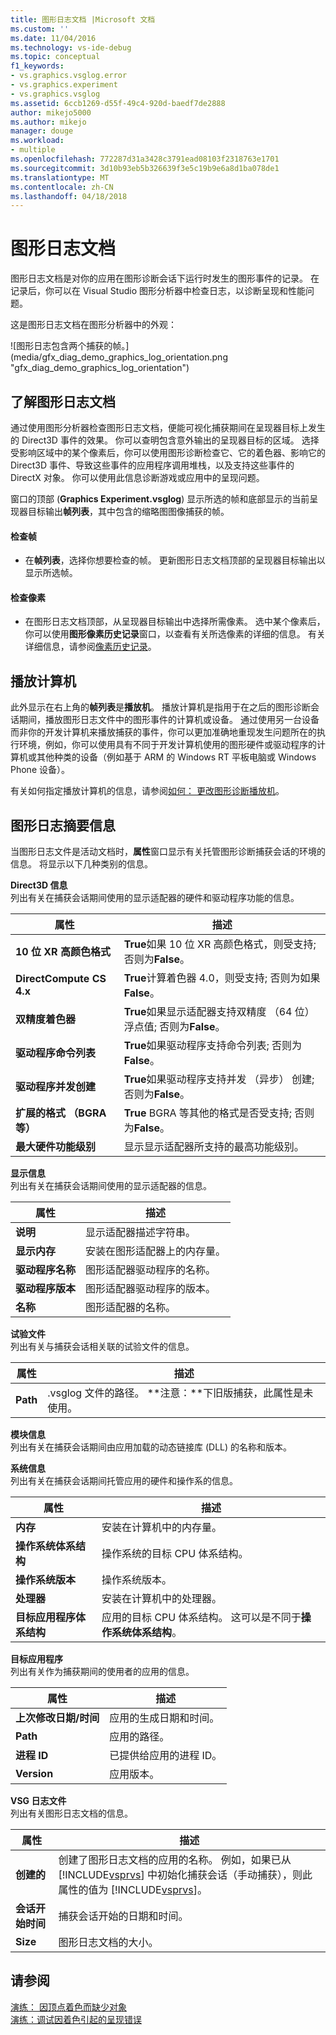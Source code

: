 ```yaml
---
title: 图形日志文档 |Microsoft 文档
ms.custom: ''
ms.date: 11/04/2016
ms.technology: vs-ide-debug
ms.topic: conceptual
f1_keywords:
- vs.graphics.vsglog.error
- vs.graphics.experiment
- vs.graphics.vsglog
ms.assetid: 6ccb1269-d55f-49c4-920d-baedf7de2888
author: mikejo5000
ms.author: mikejo
manager: douge
ms.workload:
- multiple
ms.openlocfilehash: 772287d31a3428c3791ead08103f2318763e1701
ms.sourcegitcommit: 3d10b93eb5b326639f3e5c19b9e6a8d1ba078de1
ms.translationtype: MT
ms.contentlocale: zh-CN
ms.lasthandoff: 04/18/2018
---
```

# <a name="graphics-log-document"></a>图形日志文档
图形日志文档是对你的应用在图形诊断会话下运行时发生的图形事件的记录。 在记录后，你可以在 Visual Studio 图形分析器中检查日志，以诊断呈现和性能问题。  
  
 这是图形日志文档在图形分析器中的外观：  
  
 ![图形日志包含两个捕获的帧。] (media/gfx_diag_demo_graphics_log_orientation.png "gfx_diag_demo_graphics_log_orientation")  
  
## <a name="understanding-graphics-log-documents"></a>了解图形日志文档  
 通过使用图形分析器检查图形日志文档，便能可视化捕获期间在呈现器目标上发生的 Direct3D 事件的效果。 你可以查明包含意外输出的呈现器目标的区域。 选择受影响区域中的某个像素后，你可以使用图形诊断检查它、它的着色器、影响它的 Direct3D 事件、导致这些事件的应用程序调用堆栈，以及支持这些事件的 DirectX 对象。 你可以使用此信息诊断游戏或应用中的呈现问题。  
  
 窗口的顶部 (**Graphics Experiment.vsglog**) 显示所选的帧和底部显示的当前呈现器目标输出**帧列表**，其中包含的缩略图图像捕获的帧。  
  
#### <a name="to-inspect-a-frame"></a>检查帧  
  
-   在**帧列表**，选择你想要检查的帧。 更新图形日志文档顶部的呈现器目标输出以显示所选帧。  
  
#### <a name="to-inspect-a-pixel"></a>检查像素  
  
-   在图形日志文档顶部，从呈现器目标输出中选择所需像素。 选中某个像素后，你可以使用**图形像素历史记录**窗口，以查看有关所选像素的详细的信息。 有关详细信息，请参阅[像素历史记录](graphics-pixel-history.md)。  
  
## <a name="playback-machine"></a>播放计算机  
 此外显示在右上角的**帧列表**是**播放机**。 播放计算机是指用于在之后的图形诊断会话期间，播放图形日志文件中的图形事件的计算机或设备。 通过使用另一台设备而非你的开发计算机来播放捕获的事件，你可以更加准确地重现发生问题所在的执行环境，例如，你可以使用具有不同于开发计算机使用的图形硬件或驱动程序的计算机或其他种类的设备（例如基于 ARM 的 Windows RT 平板电脑或 Windows Phone 设备）。  
  
 有关如何指定播放计算机的信息，请参阅[如何： 更改图形诊断播放机](how-to-change-the-graphics-diagnostics-playback-machine.md)。  
  
## <a name="graphics-log-summary-information"></a>图形日志摘要信息  
 当图形日志文件是活动文档时，**属性**窗口显示有关托管图形诊断捕获会话的环境的信息。 将显示以下几种类别的信息。  
  
 **Direct3D 信息**  
 列出有关在捕获会话期间使用的显示适配器的硬件和驱动程序功能的信息。  
  
|属性|描述|  
|--------------|-----------------|  
|**10 位 XR 高颜色格式**|**True**如果 10 位 XR 高颜色格式，则受支持; 否则为**False**。|  
|**DirectCompute CS 4.x**|**True**计算着色器 4.0，则受支持; 否则为如果**False**。|  
|**双精度着色器**|**True**如果显示适配器支持双精度 （64 位） 浮点值; 否则为**False**。|  
|**驱动程序命令列表**|**True**如果驱动程序支持命令列表; 否则为**False**。|  
|**驱动程序并发创建**|**True**如果驱动程序支持并发 （异步） 创建; 否则为**False**。|  
|**扩展的格式 （BGRA 等）**|**True** BGRA 等其他的格式是否受支持; 否则为**False**。|  
|**最大硬件功能级别**|显示显示适配器所支持的最高功能级别。|  
  
 **显示信息**  
 列出有关在捕获会话期间使用的显示适配器的信息。  
  
|属性|描述|  
|--------------|-----------------|  
|**说明**|显示适配器描述字符串。|  
|**显示内存**|安装在图形适配器上的内存量。|  
|**驱动程序名称**|图形适配器驱动程序的名称。|  
|**驱动程序版本**|图形适配器驱动程序的版本。|  
|**名称**|图形适配器的名称。|  
  
 **试验文件**  
 列出有关与捕获会话相关联的试验文件的信息。  
  
|属性|描述|  
|--------------|-----------------|  
|**Path**|.vsglog 文件的路径。 **注意：**下旧版捕获，此属性是未使用。|  
  
 **模块信息**  
 列出有关在捕获会话期间由应用加载的动态链接库 (DLL) 的名称和版本。  
  
 **系统信息**  
 列出有关在捕获会话期间托管应用的硬件和操作系的信息。  
  
|属性|描述|  
|--------------|-----------------|  
|**内存**|安装在计算机中的内存量。|  
|**操作系统体系结构**|操作系统的目标 CPU 体系结构。|  
|**操作系统版本**|操作系统版本。|  
|**处理器**|安装在计算机中的处理器。|  
|**目标应用程序体系结构**|应用的目标 CPU 体系结构。 这可以是不同于**操作系统体系结构**。|  
  
 **目标应用程序**  
 列出有关作为捕获期间的使用者的应用的信息。  
  
|属性|描述|  
|--------------|-----------------|  
|**上次修改日期/时间**|应用的生成日期和时间。|  
|**Path**|应用的路径。|  
|**进程 ID**|已提供给应用的进程 ID。|  
|**Version**|应用版本。|  
  
 **VSG 日志文件**  
 列出有关图形日志文档的信息。  
  
|属性|描述|  
|--------------|-----------------|  
|**创建的**|创建了图形日志文档的应用的名称。 例如，如果已从 [!INCLUDE[vsprvs](../../code-quality/includes/vsprvs_md.md)] 中初始化捕获会话（手动捕获），则此属性的值为 [!INCLUDE[vsprvs](../../code-quality/includes/vsprvs_md.md)]。|  
|**会话开始时间**|捕获会话开始的日期和时间。|  
|**Size**|图形日志文档的大小。|  
  
## <a name="see-also"></a>请参阅  
 [演练： 因顶点着色而缺少对象](walkthrough-missing-objects-due-to-vertex-shading.md)   
 [演练：调试因着色引起的呈现错误](walkthrough-debugging-rendering-errors-due-to-shading.md)